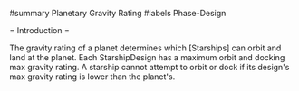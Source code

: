 #summary Planetary Gravity Rating
#labels Phase-Design

= Introduction =

The gravity rating of a planet determines which [Starships] can orbit and land at the planet.  Each StarshipDesign has a maximum orbit and docking max gravity rating.  A starship cannot attempt to orbit or dock if its design's max gravity rating is lower than the planet's.